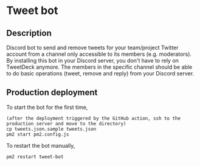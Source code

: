 # Tweet bot

## Description

Discord bot to send and remove tweets for your team/project Twitter account from a channel only accessible to its members (e.g. moderators). By installing this bot in your Discord server, you don't have to rely on TweetDeck anymore. The members in the specific channel should be able to do basic operations (tweet, remove and reply) from your Discord server.

## Production deployment

To start the bot for the first time,

```
(after the deployment triggered by the GitHub action, ssh to the production server and move to the directory)
cp tweets.json.sample tweets.json
pm2 start pm2.config.js
```

To restart the bot manually,

```
pm2 restart tweet-bot
```
